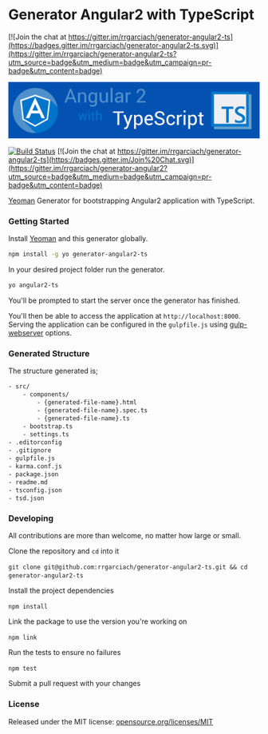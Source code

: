 # Generator Angular2 with TypeScript

[![Join the chat at https://gitter.im/rrgarciach/generator-angular2-ts](https://badges.gitter.im/rrgarciach/generator-angular2-ts.svg)](https://gitter.im/rrgarciach/generator-angular2-ts?utm_source=badge&utm_medium=badge&utm_campaign=pr-badge&utm_content=badge)

![Angular 2 with TypeScript Generator](https://raw.githubusercontent.com/rrgarciach/generator-angular2-ts/master/assets/banner.png)

[![Build Status](https://secure.travis-ci.org/rrgarciach/generator-angular2-ts.png?branch=master)](https://travis-ci.org/rrgarciach/generator-angular2-ts)  [![Join the chat at https://gitter.im/rrgarciach/generator-angular2-ts](https://badges.gitter.im/Join%20Chat.svg)](https://gitter.im/rrgarciach/generator-angular2?utm_source=badge&utm_medium=badge&utm_campaign=pr-badge&utm_content=badge)

[Yeoman](http://yeoman.io) Generator for bootstrapping Angular2 application with TypeScript.

### Getting Started

Install [Yeoman](http://yeoman.io) and this generator globally.

```bash
npm install -g yo generator-angular2-ts
```

In your desired project folder run the generator.

```bash
yo angular2-ts
```

You'll be prompted to start the server once the generator has finished.

You'll then be able to access the application at `http://localhost:8000`. Serving the application can be configured in the `gulpfile.js` using [gulp-webserver](https://www.npmjs.com/package/gulp-webserver) options.

### Generated Structure

The structure generated is;

```
- src/
	- components/
		- {generated-file-name}.html
		- {generated-file-name}.spec.ts
		- {generated-file-name}.ts
	- bootstrap.ts
	- settings.ts
- .editorconfig 
- .gitignore
- gulpfile.js
- karma.conf.js
- package.json
- readme.md
- tsconfig.json
- tsd.json
```

### Developing

All contributions are more than welcome, no matter how large or small.

Clone the repository and `cd` into it

`git clone git@github.com:rrgarciach/generator-angular2-ts.git && cd generator-angular2-ts`

Install the project dependencies

`npm install`

Link the package to use the version you're working on

`npm link`

Run the tests to ensure no failures

`npm test`

Submit a pull request with your changes

### License

Released under the MIT license: [opensource.org/licenses/MIT](http://opensource.org/licenses/MIT)
